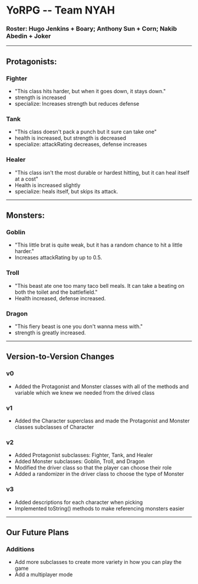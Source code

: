 # YoRPG -- Team NYAH
### Roster: Hugo Jenkins + Boary; Anthony Sun + Corn; Nakib Abedin + Joker
---
## Protagonists:
### Fighter
- "This class hits harder, but when it goes down, it stays down."
- strength is increased
- specialize: Increases strength but reduces defense

### Tank
- "This class doesn't pack a punch but it sure can take one"
- health is increased, but strength is decreased
- specialize: attackRating decreases, defense increases

### Healer
- "This class isn't the most durable or hardest hitting, but it can heal itself at a cost"
- Health is increased slightly
- specialize: heals itself, but skips its attack.
---
## Monsters:
### Goblin
- "This little brat is quite weak, but it has a random chance to hit a little harder."
- Increases attackRating by up to 0.5.

### Troll
- "This beast ate one too many taco bell meals. It can take a beating on both the toilet and the battlefield."
- Health increased, defense increased.

### Dragon
- "This fiery beast is one you don't wanna mess with."
- strength is greatly increased.
---
## Version-to-Version Changes
### v0
- Added the Protagonist and Monster classes with all of the methods and variable which we knew we needed from the drived class
### v1
- Added the Character superclass and made the Protagonist and Monster classes subclasses of Character
### v2
- Added Protagonist subclasses: Fighter, Tank, and Healer
- Added Monster subclasses: Goblin, Troll, and Dragon
- Modified the driver class so that the player can choose their role
- Added a randomizer in the driver class to choose the type of Monster
### v3
- Added descriptions for each character when picking
- Implemented toString() methods to make referencing monsters easier
---
## Our Future Plans
### Additions
- Add more subclasses to create more variety in how you can play the game
- Add a multiplayer mode
